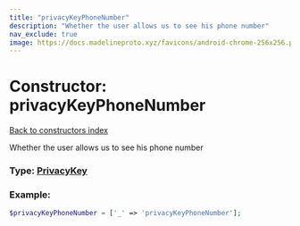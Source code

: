```yaml
---
title: "privacyKeyPhoneNumber"
description: "Whether the user allows us to see his phone number"
nav_exclude: true
image: https://docs.madelineproto.xyz/favicons/android-chrome-256x256.png
---
```

# Constructor: privacyKeyPhoneNumber  
[Back to constructors index](index.md)



Whether the user allows us to see his phone number




### Type: [PrivacyKey](../types/PrivacyKey.md)


### Example:

```php
$privacyKeyPhoneNumber = ['_' => 'privacyKeyPhoneNumber'];
```  
